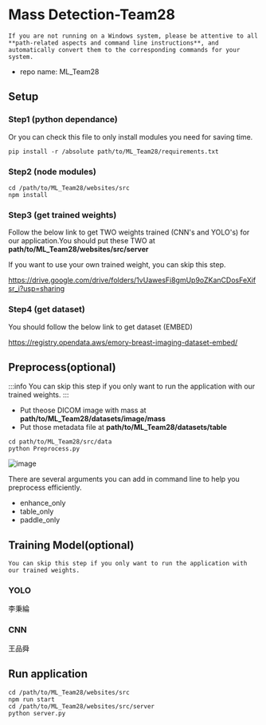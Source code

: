 # Mass Detection-Team28
```
If you are not running on a Windows system, please be attentive to all **path-related aspects and command line instructions**, and automatically convert them to the corresponding commands for your system.
```

* repo name: ML_Team28

## Setup

### Step1 (python dependance)
Or you can check this file to only install modules you need for saving time.

```
pip install -r /absolute path/to/ML_Team28/requirements.txt
```


### Step2 (node modules)

```
cd /path/to/ML_Team28/websites/src
npm install
```

### Step3 (get trained weights)
Follow the below link to get TWO weights trained (CNN's and YOLO's) for our application.You should put these TWO at **path/to/ML_Team28/websites/src/server**

If you want to use your own trained weight, you can skip this step.

https://drive.google.com/drive/folders/1vUawesFi8gmUp9oZKanCDosFeXifsr_i?usp=sharing

### Step4 (get dataset)
You should follow the below link to get dataset (EMBED)

https://registry.opendata.aws/emory-breast-imaging-dataset-embed/

## Preprocess(optional)
:::info
You can skip this step if you only want to run the application with our trained weights.
:::
* Put theose DICOM image with mass at **path/to/ML_Team28/datasets/image/mass**
* Put those metadata file at **path/to/ML_Team28/datasets/table**

```
cd path/to/ML_Team28/src/data
python Preprocess.py
```

![image](https://hackmd.io/_uploads/B1sP9lQFa.png)

There are several arguments you can add in command line to help you preprocess efficiently.
* enhance_only
* table_only
* paddle_only


## Training Model(optional)
```
You can skip this step if you only want to run the application with our trained weights.
```
### YOLO
李秉綸

### CNN
王品舜

## Run application

```
cd /path/to/ML_Team28/websites/src
npm run start
cd /path/to/ML_Team28/websites/src/server
python server.py
```
